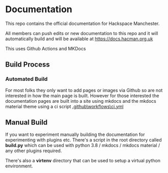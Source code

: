
# Documentation

This repo contains the official documentation for Hackspace Manchester. 

All members can push edits or new documentation to this repo and it will automatically build and will be available at https://docs.hacman.org.uk

This uses Github Actions and MKDocs

## Build Process

### Automated Build

For most folks they only want to add pages or images via Github so are not interested in how the main page is built.
However for those interested the documentation pages are built into a site using mkdocs and the mkdocs material theme using a ci script
[.github\workflows\ci.yml](.github\workflows\ci.yml)

## Manual Build

If you want to experiment manually building the documentation for experimenting with plugins etc. There's a script in the root directory called **build.py** which can be used with python 3.8 / mkdocs / mkdocs material / any other plugins required.

There's also a **virtenv** directory that can be used to setup a virtual python environment.
